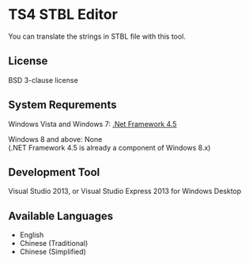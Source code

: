 TS4 STBL Editor
===============
You can translate the strings in STBL file with this tool.


License
----
BSD 3-clause license


System Requrements
----
Windows Vista and Windows 7: <a href="http://msdn.microsoft.com/en-us/expression/5a4x27ek(v=vs.108).aspx" target="_blank">.Net Framework 4.5</a><br/>

Windows 8 and above: None<br/>
(.NET Framework 4.5 is already a component of Windows 8.x)<br/>

Development Tool
----
Visual Studio 2013, or Visual Studio Express 2013 for Windows Desktop


Available Languages
----
<ul>
  <li>English</li>
  <li>Chinese (Traditional)</li>
  <li>Chinese (Simplified)</li>
</ul>
